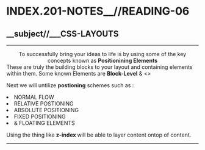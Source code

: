 # INDEX.201-NOTES__//READING-06

## __subject//___CSS-LAYOUTS
 
<hr>

<center> To successfully bring your ideas to life is by using some of the key concepts known as <b> Positionining Elements </b> </center>
These are truly the building blocks to your layout and containing elements within them. Some known Elements are <b>Block-Level</b> & <>

Next we will untilize <b>postioning</b> schemes such as :
<li> NORMAL FLOW </li>
<li> RELATIVE POSTIONING</li>
<li> ABSOLUTE POSITIONING</li>
<li> FIXED POSITIONING </li>
<li> & FLOATING ELEMENTS </li>

Using the thing like <b> z-index </b> will be able to layer content ontop of content.
<br>
<hr>
